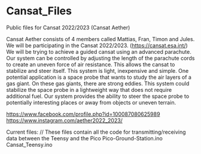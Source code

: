 # Cansat_Files
Public files for Cansat 2022/2023 (Cansat Aether)

Cansat Aether consists of 4 members called Mattias, Fran, Timon and Jules. We will be participating in the Cansat 2022/2023. (https://cansat.esa.int/)
We will be trying to achieve a guided cansat using an advanced parachute. Our system can be controlled by adjusting the length of the parachute cords to create an uneven force of air resistance. This allows the cansat to stabilize and steer itself. This system is light, inexpensive and simple. One potential application is a space probe that wants to study the air layers of a gas giant. On these gas giants, there are strong eddies. This system could stabilize the space probe in a lightweight way that does not require additional fuel. Our system provides the ability to steer the space probe to potentially interesting places or away from objects or uneven terrain.

https://www.facebook.com/profile.php?id=100087080625989
https://www.instagram.com/aether2022_2023/

Current files:
// These files contain all the code for transmitting/receiving data between the Teensy and the Pico
Pico-Ground-Station.ino 
Cansat_Teensy.ino

